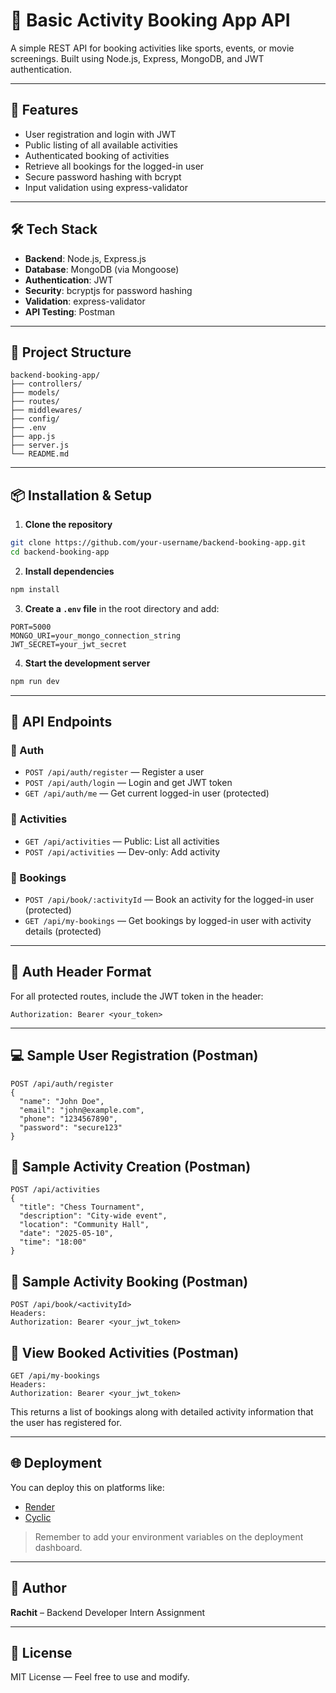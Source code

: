 
# 🏏 Basic Activity Booking App API

A simple REST API for booking activities like sports, events, or movie screenings. Built using Node.js, Express, MongoDB, and JWT authentication.

---

## 🚀 Features

- User registration and login with JWT
- Public listing of all available activities
- Authenticated booking of activities
- Retrieve all bookings for the logged-in user
- Secure password hashing with bcrypt
- Input validation using express-validator

---

## 🛠️ Tech Stack

- **Backend**: Node.js, Express.js
- **Database**: MongoDB (via Mongoose)
- **Authentication**: JWT
- **Security**: bcryptjs for password hashing
- **Validation**: express-validator
- **API Testing**: Postman

---

## 📁 Project Structure

```
backend-booking-app/
├── controllers/
├── models/
├── routes/
├── middlewares/
├── config/
├── .env
├── app.js
├── server.js
└── README.md
```

---

## 📦 Installation & Setup

1. **Clone the repository**
```bash
git clone https://github.com/your-username/backend-booking-app.git
cd backend-booking-app
```

2. **Install dependencies**
```bash
npm install
```

3. **Create a `.env` file** in the root directory and add:

```
PORT=5000
MONGO_URI=your_mongo_connection_string
JWT_SECRET=your_jwt_secret
```

4. **Start the development server**
```bash
npm run dev
```

---

## 🧪 API Endpoints

### 🧍 Auth
- `POST /api/auth/register` — Register a user
- `POST /api/auth/login` — Login and get JWT token
- `GET /api/auth/me` — Get current logged-in user (protected)

### 📅 Activities
- `GET /api/activities` — Public: List all activities
- `POST /api/activities` — Dev-only: Add activity

### 📌 Bookings
- `POST /api/book/:activityId` — Book an activity for the logged-in user (protected)
- `GET /api/my-bookings` — Get bookings by logged-in user with activity details (protected)

---

## 🔐 Auth Header Format

For all protected routes, include the JWT token in the header:

```
Authorization: Bearer <your_token>
```

---

## 💻 Sample User Registration (Postman)
```
POST /api/auth/register
{
  "name": "John Doe",
  "email": "john@example.com",
  "phone": "1234567890",
  "password": "secure123"
}
```

## 🧾 Sample Activity Creation (Postman)
```
POST /api/activities
{
  "title": "Chess Tournament",
  "description": "City-wide event",
  "location": "Community Hall",
  "date": "2025-05-10",
  "time": "18:00"
}
```

## 📌 Sample Activity Booking (Postman)
```
POST /api/book/<activityId>
Headers:
Authorization: Bearer <your_jwt_token>
```

## 📖 View Booked Activities (Postman)
```
GET /api/my-bookings
Headers:
Authorization: Bearer <your_jwt_token>
```

This returns a list of bookings along with detailed activity information that the user has registered for.

---

## 🌐 Deployment

You can deploy this on platforms like:

- [Render](https://render.com)
- [Cyclic](https://www.cyclic.sh/)

> Remember to add your environment variables on the deployment dashboard.

---

## 👤 Author

**Rachit** – Backend Developer Intern Assignment

---

## 📄 License

MIT License — Feel free to use and modify.

